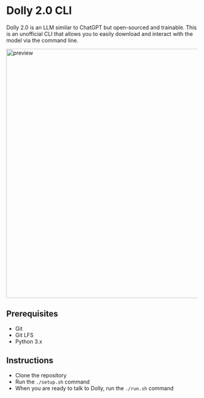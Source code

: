 # Dolly 2.0 CLI

Dolly 2.0 is an LLM similar to ChatGPT but open-sourced and trainable. This is an unofficial CLI that allows you to easily download and interact with the model via the command line.

<img src="preview.png" alt="preview" width=656/>

## Prerequisites

- Git
- Git LFS
- Python 3.x

## Instructions

- Clone the repository
- Run the `./setup.sh` command
- When you are ready to talk to Dolly, run the `./run.sh` command